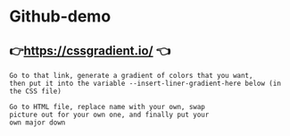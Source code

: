 ﻿# Github-demo

## 👉https://cssgradient.io/ 👈
    Go to that link, generate a gradient of colors that you want, 
    then put it into the variable --insert-liner-gradient-here below (in the CSS file)

    Go to HTML file, replace name with your own, swap
    picture out for your own one, and finally put your
    own major down
